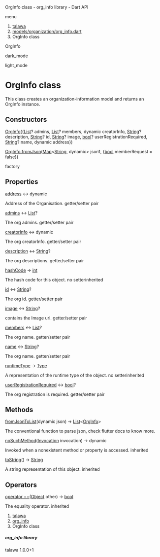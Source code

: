 




OrgInfo class - org\_info library - Dart API







menu

1. [talawa](../index.html)
2. [models/organization/org\_info.dart](../file-___home_harshil_Desktop_open-source_palisadoes_talawa_lib_models_organization_org_info/)
3. OrgInfo class

OrgInfo


dark\_mode

light\_mode




# OrgInfo class


This class creates an organization-information model and returns an OrgInfo instance.


## Constructors

[OrgInfo](../file-___home_harshil_Desktop_open-source_palisadoes_talawa_lib_models_organization_org_info/OrgInfo/OrgInfo.html)({[List](https://api.flutter.dev/flutter/dart-core/List-class.html)? admins, [List](https://api.flutter.dev/flutter/dart-core/List-class.html)? members, dynamic creatorInfo, [String](https://api.flutter.dev/flutter/dart-core/String-class.html)? description, [String](https://api.flutter.dev/flutter/dart-core/String-class.html)? id, [String](https://api.flutter.dev/flutter/dart-core/String-class.html)? image, [bool](https://api.flutter.dev/flutter/dart-core/bool-class.html)? userRegistrationRequired, [String](https://api.flutter.dev/flutter/dart-core/String-class.html)? name, dynamic address})


[OrgInfo.fromJson](../file-___home_harshil_Desktop_open-source_palisadoes_talawa_lib_models_organization_org_info/OrgInfo/OrgInfo.fromJson.html)([Map](https://api.flutter.dev/flutter/dart-core/Map-class.html)<[String](https://api.flutter.dev/flutter/dart-core/String-class.html), dynamic> json1, {[bool](https://api.flutter.dev/flutter/dart-core/bool-class.html) memberRequest = false})

factory



## Properties

[address](../file-___home_harshil_Desktop_open-source_palisadoes_talawa_lib_models_organization_org_info/OrgInfo/address.html)
↔ dynamic

Address of the Organisation.
getter/setter pair

[admins](../file-___home_harshil_Desktop_open-source_palisadoes_talawa_lib_models_organization_org_info/OrgInfo/admins.html)
↔ [List](https://api.flutter.dev/flutter/dart-core/List-class.html)?

The org admins.
getter/setter pair

[creatorInfo](../file-___home_harshil_Desktop_open-source_palisadoes_talawa_lib_models_organization_org_info/OrgInfo/creatorInfo.html)
↔ dynamic

The org creatorInfo.
getter/setter pair

[description](../file-___home_harshil_Desktop_open-source_palisadoes_talawa_lib_models_organization_org_info/OrgInfo/description.html)
↔ [String](https://api.flutter.dev/flutter/dart-core/String-class.html)?

The org descriptions.
getter/setter pair

[hashCode](https://api.flutter.dev/flutter/dart-core/Object/hashCode.html)
→ [int](https://api.flutter.dev/flutter/dart-core/int-class.html)

The hash code for this object.
no setterinherited

[id](../file-___home_harshil_Desktop_open-source_palisadoes_talawa_lib_models_organization_org_info/OrgInfo/id.html)
↔ [String](https://api.flutter.dev/flutter/dart-core/String-class.html)?

The org id.
getter/setter pair

[image](../file-___home_harshil_Desktop_open-source_palisadoes_talawa_lib_models_organization_org_info/OrgInfo/image.html)
↔ [String](https://api.flutter.dev/flutter/dart-core/String-class.html)?

contains the Image url.
getter/setter pair

[members](../file-___home_harshil_Desktop_open-source_palisadoes_talawa_lib_models_organization_org_info/OrgInfo/members.html)
↔ [List](https://api.flutter.dev/flutter/dart-core/List-class.html)?

The org name.
getter/setter pair

[name](../file-___home_harshil_Desktop_open-source_palisadoes_talawa_lib_models_organization_org_info/OrgInfo/name.html)
↔ [String](https://api.flutter.dev/flutter/dart-core/String-class.html)?

The org name.
getter/setter pair

[runtimeType](https://api.flutter.dev/flutter/dart-core/Object/runtimeType.html)
→ [Type](https://api.flutter.dev/flutter/dart-core/Type-class.html)

A representation of the runtime type of the object.
no setterinherited

[userRegistrationRequired](../file-___home_harshil_Desktop_open-source_palisadoes_talawa_lib_models_organization_org_info/OrgInfo/userRegistrationRequired.html)
↔ [bool](https://api.flutter.dev/flutter/dart-core/bool-class.html)?

The org registration is required.
getter/setter pair



## Methods

[fromJsonToList](../file-___home_harshil_Desktop_open-source_palisadoes_talawa_lib_models_organization_org_info/OrgInfo/fromJsonToList.html)(dynamic json)
→ [List](https://api.flutter.dev/flutter/dart-core/List-class.html)<[OrgInfo](../file-___home_harshil_Desktop_open-source_palisadoes_talawa_lib_models_organization_org_info/OrgInfo-class.html)>


The conventional function to parse json, check flutter docs to know more.

[noSuchMethod](https://api.flutter.dev/flutter/dart-core/Object/noSuchMethod.html)([Invocation](https://api.flutter.dev/flutter/dart-core/Invocation-class.html) invocation)
→ dynamic


Invoked when a nonexistent method or property is accessed.
inherited

[toString](https://api.flutter.dev/flutter/dart-core/Object/toString.html)()
→ [String](https://api.flutter.dev/flutter/dart-core/String-class.html)


A string representation of this object.
inherited



## Operators

[operator ==](https://api.flutter.dev/flutter/dart-core/Object/operator_equals.html)([Object](https://api.flutter.dev/flutter/dart-core/Object-class.html) other)
→ [bool](https://api.flutter.dev/flutter/dart-core/bool-class.html)


The equality operator.
inherited



 


1. [talawa](../index.html)
2. [org\_info](../file-___home_harshil_Desktop_open-source_palisadoes_talawa_lib_models_organization_org_info/)
3. OrgInfo class

##### org\_info library





talawa
1.0.0+1






